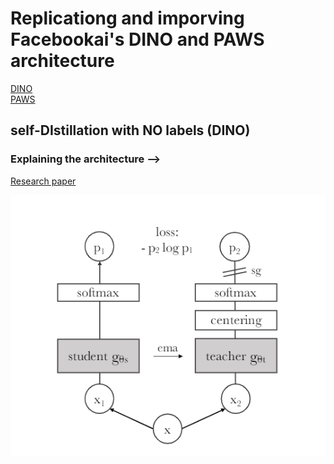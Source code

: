 # Replicationg and imporving Facebookai's DINO and PAWS architecture
[DINO](https://facebookresearch/dino) </br>
[PAWS](https://github.com/facebookresearch/suncet)</br>

## self-DIstillation with NO labels (DINO)

### Explaining the architecture -->
[Research paper](https://arxiv.org/pdf/2104.14294.pdf)

![architecture](./docs/architecture.png)


